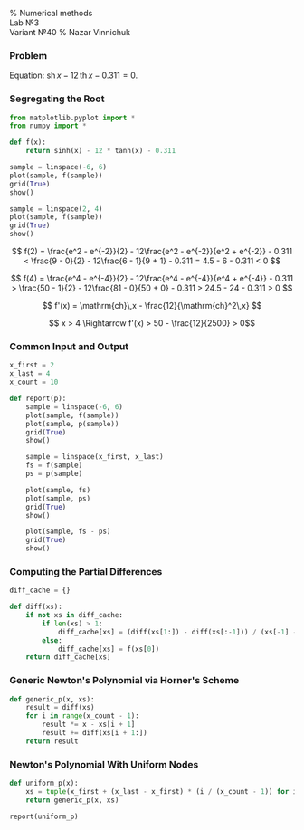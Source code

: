 % Numerical methods <br> Lab №3 <br> Variant №40
% Nazar Vinnichuk

### Problem

Equation: $\mathrm{sh}\,x - 12\,\mathrm{th}\,x - 0.311 = 0$.

### Segregating the Root

```python
from matplotlib.pyplot import *
from numpy import *

def f(x):
    return sinh(x) - 12 * tanh(x) - 0.311

sample = linspace(-6, 6)
plot(sample, f(sample))
grid(True)
show()

sample = linspace(2, 4)
plot(sample, f(sample))
grid(True)
show()
```

$$
f(2) = \frac{e^2 - e^{-2}}{2} - 12\frac{e^2 - e^{-2}}{e^2 + e^{-2}} - 0.311 <
\frac{9 - 0}{2} - 12\frac{6 - 1}{9 + 1} - 0.311 = 4.5 - 6 - 0.311 < 0
$$

$$
f(4) = \frac{e^4 - e^{-4}}{2} - 12\frac{e^4 - e^{-4}}{e^4 + e^{-4}} - 0.311 >
\frac{50 - 1}{2} - 12\frac{81 - 0}{50 + 0} - 0.311 > 24.5 - 24 - 0.311 > 0
$$

$$ f'(x) = \mathrm{ch}\,x - \frac{12}{\mathrm{ch}^2\,x} $$

$$ x > 4 \Rightarrow f'(x) > 50 - \frac{12}{2500} > 0$$

### Common Input and Output

```python
x_first = 2
x_last = 4
x_count = 10

def report(p):
    sample = linspace(-6, 6)
    plot(sample, f(sample))
    plot(sample, p(sample))
    grid(True)
    show()

    sample = linspace(x_first, x_last)
    fs = f(sample)
    ps = p(sample)

    plot(sample, fs)
    plot(sample, ps)
    grid(True)
    show()

    plot(sample, fs - ps)
    grid(True)
    show()
```

### Computing the Partial Differences

```python
diff_cache = {}

def diff(xs):
    if not xs in diff_cache:
        if len(xs) > 1:
            diff_cache[xs] = (diff(xs[1:]) - diff(xs[:-1])) / (xs[-1] - xs[0])
        else:
            diff_cache[xs] = f(xs[0])
    return diff_cache[xs]
```

### Generic Newton's Polynomial via Horner's Scheme

```python
def generic_p(x, xs):
    result = diff(xs)
    for i in range(x_count - 1):
        result *= x - xs[i + 1]
        result += diff(xs[i + 1:])
    return result
```

### Newton's Polynomial With Uniform Nodes

```python
def uniform_p(x):
    xs = tuple(x_first + (x_last - x_first) * (i / (x_count - 1)) for i in range(x_count))
    return generic_p(x, xs)

report(uniform_p)
```


<style>
    .MathJax * {
        color: inherit !important;
    }
</style>
